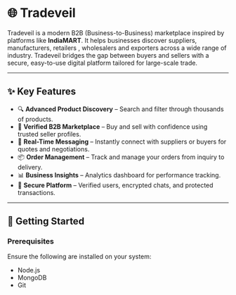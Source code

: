# 🌐 Tradeveil

Tradeveil is a modern B2B (Business-to-Business) marketplace inspired by platforms like **IndiaMART**. It helps businesses discover suppliers, manufacturers, retailers , wholesalers and exporters across a wide range of industry. Tradeveil bridges the gap between buyers and sellers with a secure, easy-to-use digital platform tailored for large-scale trade.

---

## ✨ Key Features

- 🔍 **Advanced Product Discovery** – Search and filter through thousands of products.
- 🏪 **Verified B2B Marketplace** – Buy and sell with confidence using trusted seller profiles.
- 💬 **Real-Time Messaging** – Instantly connect with suppliers or buyers for quotes and negotiations.
- 📦 **Order Management** – Track and manage your orders from inquiry to delivery.
- 📊 **Business Insights** – Analytics dashboard for performance tracking.
- 🔐 **Secure Platform** – Verified users, encrypted chats, and protected transactions.

---

## 🚀 Getting Started

### Prerequisites

Ensure the following are installed on your system:
- Node.js
- MongoDB
- Git
